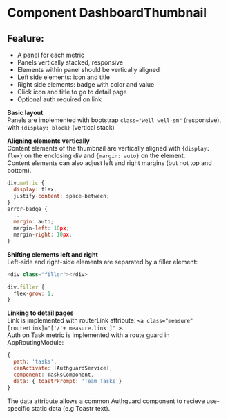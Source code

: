# Component DashboardThumbnail

## Feature:
- A panel for each metric
- Panels vertically stacked, responsive
- Elements within panel should be vertically aligned
- Left side elements: icon and title
- Right side elements: badge with color and value
- Click icon and title to go to detail page
- Optional auth required on link

**Basic layout**  
Panels are implemented with bootstrap `class="well well-sm"` (responsive), with `{display: block}` (vertical stack)

**Aligning elements vertically**  
Content elements of the thumbnail are vertically aligned with `{display: flex}` on the enclosing div and `{margin: auto}` on the element.  
Content elements can also adjust left and right margins (but not top and bottom).
```javascript
div.metric {
  display: flex;
  justify-content: space-between;
}
error-badge {
  ...
  margin: auto;
  margin-left: 10px;
  margin-right: 10px;
}
```

**Shifting elements left and right**  
Left-side and right-side elements are separated by a filler element:
```javascript
<div class="filler"></div>

div.filler {
  flex-grow: 1;
}
```

**Linking to detail pages**  
Link is implemented with routerLink attribute:
  `<a class="measure" [routerLink]="['/'+ measure.link ]" >`.  
Auth on Task metric is implemented with a route guard in AppRoutingModule:  
```javascript
{ 
  path: 'tasks', 
  canActivate: [AuthguardService], 
  component: TasksComponent, 
  data: { toastrPrompt: 'Team Tasks'} 
}
```
The data attribute allows a common Authguard component to recieve use-specific static data (e.g Toastr text).